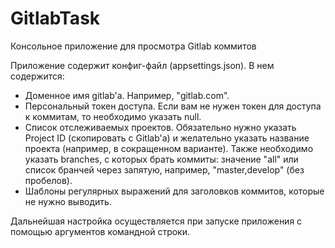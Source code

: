 # GitlabTask
Консольное приложение для просмотра Gitlab коммитов

Приложение содержит конфиг-файл (appsettings.json). В нем содержится:
- Доменное имя gitlab'а. Например, "gitlab.com".
- Персональный токен доступа. Если вам не нужен токен для доступа к коммитам, то необходимо указать null.
- Список отслеживаемых проектов. Обязательно нужно указать Project ID (скопировать с Gitlab'а) и желательно указать название проекта (например, в сокращенном варианте). Также необходимо указать branches, с которых брать коммиты: значение "all" или список бранчей через запятую, например, "master,develop" (без пробелов).
- Шаблоны регулярных выражений для заголовков коммитов, которые не нужно выводить.

Дальнейшая настройка осуществляется при запуске приложения с помощью аргументов командной строки.
